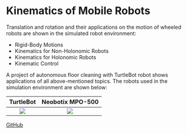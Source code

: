 # Kinematics of Mobile Robots

Translation and rotation and their applications on the motion of wheeled robots are shown in the simulated robot environment: 
* Rigid-Body Motions
* Kinematics for Non-Holonomic Robots
* Kinematics for Holonomic Robots
* Kinematic Control

A project of autonomous floor cleaning with TurtleBot robot shows applications of all above-mentioned topics. 
The robots used in the simulation environment are shown below:



 __TurtleBot__             |   __Neobotix MPO-500__
:-------------------------:|:-------------------------:
![](https://drive.google.com/uc?export=view&id=1WpvDvbCXVaQ7Iq5ALeAzWju-S2miyYBS)  |  ![](https://drive.google.com/uc?export=view&id=1cgeUb52V4v0G1qAKEMtTXf14w8f5Xtn3)|


[GitHub](http://yandex.ru)
